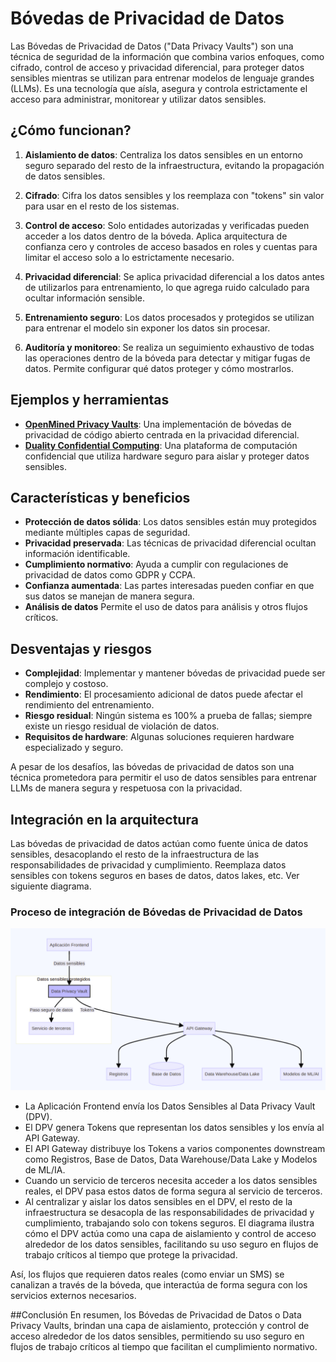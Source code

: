 # Bóvedas de Privacidad de Datos

Las Bóvedas de Privacidad de Datos ("Data Privacy Vaults") son una técnica de seguridad de la información que combina varios enfoques, como cifrado, control de acceso y privacidad diferencial, para proteger datos sensibles mientras se utilizan para entrenar modelos de lenguaje grandes (LLMs). Es una tecnología que aísla, asegura y controla estrictamente el acceso para administrar, monitorear y utilizar datos sensibles.

## ¿Cómo funcionan?

1. **Aislamiento de datos**: Centraliza los datos sensibles en un entorno seguro separado del resto de la infraestructura, evitando la propagación de datos sensibles.

2. **Cifrado**: Cifra los datos sensibles y los reemplaza con "tokens" sin valor para usar en el resto de los sistemas.

3. **Control de acceso**: Solo entidades autorizadas y verificadas pueden acceder a los datos dentro de la bóveda. Aplica arquitectura de confianza cero y controles de acceso basados en roles y cuentas para limitar el acceso solo a lo estrictamente necesario.

4. **Privacidad diferencial**: Se aplica privacidad diferencial a los datos antes de utilizarlos para entrenamiento, lo que agrega ruido calculado para ocultar información sensible.

5. **Entrenamiento seguro**: Los datos procesados y protegidos se utilizan para entrenar el modelo sin exponer los datos sin procesar.

6. **Auditoría y monitoreo**: Se realiza un seguimiento exhaustivo de todas las operaciones dentro de la bóveda para detectar y mitigar fugas de datos. Permite configurar qué datos proteger y cómo mostrarlos.

## Ejemplos y herramientas

- **[OpenMined Privacy Vaults](https://openprivacy.io/)**: Una implementación de bóvedas de privacidad de código abierto centrada en la privacidad diferencial.
- **[Duality Confidential Computing](https://dualitytech.com/platform/technology-confidential-computing/)**: Una plataforma de computación confidencial que utiliza hardware seguro para aislar y proteger datos sensibles.

## Características y beneficios

- **Protección de datos sólida**: Los datos sensibles están muy protegidos mediante múltiples capas de seguridad.
- **Privacidad preservada**: Las técnicas de privacidad diferencial ocultan información identificable.
- **Cumplimiento normativo**: Ayuda a cumplir con regulaciones de privacidad de datos como GDPR y CCPA.
- **Confianza aumentada**: Las partes interesadas pueden confiar en que sus datos se manejan de manera segura.
- **Análisis de datos** Permite el uso de datos para análisis y otros flujos críticos.

## Desventajas y riesgos

- **Complejidad**: Implementar y mantener bóvedas de privacidad puede ser complejo y costoso.
- **Rendimiento**: El procesamiento adicional de datos puede afectar el rendimiento del entrenamiento.
- **Riesgo residual**: Ningún sistema es 100% a prueba de fallas; siempre existe un riesgo residual de violación de datos.
- **Requisitos de hardware**: Algunas soluciones requieren hardware especializado y seguro.

A pesar de los desafíos, las bóvedas de privacidad de datos son una técnica prometedora para permitir el uso de datos sensibles para entrenar LLMs de manera segura y respetuosa con la privacidad.

## Integración en la arquitectura
Las bóvedas de privacidad de datos actúan como fuente única de datos sensibles, desacoplando el resto de la infraestructura de las responsabilidades de privacidad y cumplimiento. Reemplaza datos sensibles con tokens seguros en bases de datos, datos lakes, etc. Ver siguiente diagrama.

### Proceso de integración de Bóvedas de Privacidad de Datos
![Proceso de integración de Bóvedas de Privacidad de Datos](res/proceso_boveda_privacidad_datos.png)

* La Aplicación Frontend envía los Datos Sensibles al Data Privacy Vault (DPV).
* El DPV genera Tokens que representan los datos sensibles y los envía al API Gateway.
* El API Gateway distribuye los Tokens a varios componentes downstream como Registros, Base de Datos, Data Warehouse/Data Lake y Modelos de ML/IA.
* Cuando un servicio de terceros necesita acceder a los datos sensibles reales, el DPV pasa estos datos de forma segura al servicio de terceros.
* Al centralizar y aislar los datos sensibles en el DPV, el resto de la infraestructura se desacopla de las responsabilidades de privacidad y cumplimiento, trabajando solo con tokens seguros.
El diagrama ilustra cómo el DPV actúa como una capa de aislamiento y control de acceso alrededor de los datos sensibles, facilitando su uso seguro en flujos de trabajo críticos al tiempo que protege la privacidad.

Así, los flujos que requieren datos reales (como enviar un SMS) se canalizan a través de la bóveda, que interactúa de forma segura con los servicios externos necesarios.

##Conclusión
En resumen, los Bóvedas de Privacidad de Datos o Data Privacy Vaults, brindan una capa de aislamiento, protección y control de acceso alrededor de los datos sensibles, permitiendo su uso seguro en flujos de trabajo críticos al tiempo que facilitan el cumplimiento normativo.
